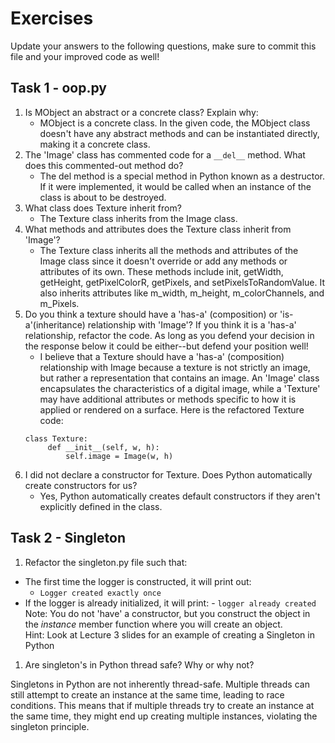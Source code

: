 # Exercises

Update your answers to the following questions, make sure to commit this file and your improved code as well!

## Task 1 - oop.py

1. Is MObject an abstract or a concrete class? Explain why:
   - MObject is a concrete class. In the given code, the MObject class doesn't have any abstract methods and can be instantiated directly, making it a concrete class.
1. The 'Image' class has commented code for a `__del__` method. What does this commented-out method do?
   - The del method is a special method in Python known as a destructor. If it were implemented, it would be called when an instance of the class is about to be destroyed.
1. What class does Texture inherit from?
   - The Texture class inherits from the Image class.
1. What methods and attributes does the Texture class inherit from 'Image'?
   - The Texture class inherits all the methods and attributes of the Image class since it doesn't override or add any methods or attributes of its own. These methods include init, getWidth, getHeight, getPixelColorR, getPixels, and setPixelsToRandomValue. It also inherits attributes like m_width, m_height, m_colorChannels, and m_Pixels.
1. Do you think a texture should have a 'has-a' (composition) or 'is-a'(inheritance) relationship with 'Image'? If you think it is a 'has-a' relationship, refactor the code. As long as you defend your decision in the response below it could be either--but defend your position well!
   - I believe that a Texture should have a 'has-a' (composition) relationship with Image because a texture is not strictly an image, but rather a representation that contains an image. An 'Image' class encapsulates the characteristics of a digital image, while a 'Texture' may have additional attributes or methods specific to how it is applied or rendered on a surface. Here is the refactored Texture code:
   ```
   class Texture:
    	def __init__(self, w, h):
        	self.image = Image(w, h)
   ```
1. I did not declare a constructor for Texture. Does Python automatically create constructors for us?
   - Yes, Python automatically creates default constructors if they aren't explicitly defined in the class.

## Task 2 - Singleton

1. Refactor the singleton.py file such that:

- The first time the logger is constructed, it will print out:
  - `Logger created exactly once`
- If the logger is already initialized, it will print: - `logger already created`
  Note: You do not 'have' a constructor, but you construct the object in the _instance_ member function where you will create an object.  
  Hint: Look at Lecture 3 slides for an example of creating a Singleton in Python

1. Are singleton's in Python thread safe? Why or why not?

Singletons in Python are not inherently thread-safe. Multiple threads can still attempt to create an instance at the same time, leading to race conditions. This means that if multiple threads try to create an instance at the same time, they might end up creating multiple instances, violating the singleton principle.
